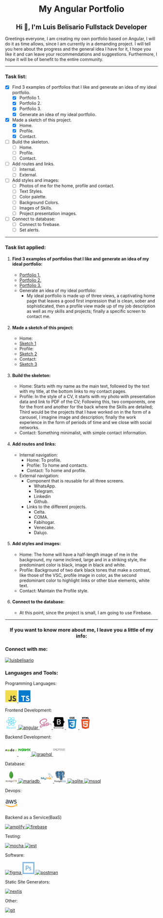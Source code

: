 <h1 align="center"> My Angular Portfolio </h1>

<h2 align="center">Hi 👋, I'm Luis Belisario Fullstack Developer</h2>

Greetings everyone, I am creating my own portfolio based on Angular, I will do it as time allows, since I am currently in a demanding project. I will tell you here about the progress and the general idea I have for it, I hope you like it and can leave your recommendations and suggestions. Furthermore, I hope it will be of benefit to the entire community.

----

### Task list:

- [x] Find 3 examples of portfolios that I like and generate an idea of ​​my ideal portfolio.
    - [x] Portfolio 1.
    - [x] Portfolio 2.
    - [x] Portfolio 3.
    - [x] Generate an idea of ​​my ideal portfolio.
- [x] Made a sketch of this project.
    - [x] Home.
    - [x] Profile.
    - [x] Contact.
- [ ] Build the skeleton.
    - [ ] Home.
    - [ ] Profile.
    - [ ] Contact.
- [ ] Add routes and links.
    - [ ] Internal.
    - [ ] External.
- [ ] Add styles and images:
    - [ ] Photos of me for the home, profile and contact.
    - [ ] Text Styles.
    - [ ] Color palette.
    - [ ] Background Colors.
    - [ ] Images of Skills.
    - [ ] Project presentation images.
- [ ] Connect to database:
    - [ ] Connect to firebase.
    - [ ] Set alerts.

----
### Task list applied:

1. #### Find 3 examples of portfolios that I like and generate an idea of ​​my ideal portfolio:
    - [Portfolio 1.](https://www.templatemonster.com/es/paginas-de-aterrizaje-tipo-94400.html?utm_source=google&utm_medium=cpc&aff=tm&gclid=cj0kcqjwsp6pbhcfarisad3gzubprrdicg9k0jda8hdefvoxvfxyrzc6c7wruswa85syoyhiz2ybolsaarpnealw_wcb)
    - [Portfolio 2.](https://brixtemplates.com/templates/developer-portfolio-webflow-template)
    - [Portfolio 3.](https://technext.github.io/JohnDoe/)
    - Generate an idea of ​​my ideal portfolio:
        - My ideal portfolio is made up of three views, a captivating home page that leaves a good first impression that is clean, sober and sophisticated, then a profile view made up of my job description as well as my skills and projects; finally a specific screen to contact me.
2. #### Made a sketch of this project:
    - Home:
    - [Sketch 1](https://res.cloudinary.com/dhw4kmb5x/image/upload/v1698244443/CV%20Luis/grohujxffzatnyfsbcy8.jpg)
    - Profile:
    - [Sketch 2](https://res.cloudinary.com/dhw4kmb5x/image/upload/v1698244173/CV%20Luis/jzvjgwmu88nizwh64rpl.jpg)
    - Contact:
    - [Sketch 3](https://res.cloudinary.com/dhw4kmb5x/image/upload/v1698244173/CV%20Luis/objmle3vfnf1xoi8lwoj.jpg)
3. #### Build the skeleton:
    - Home: Starts with my name as the main text, followed by the text with my title, at the bottom links to my contact pages.
    - Profile: In the style of a CV, it starts with my photo with presentation data and link to PDF of the CV; Following this, two components, one for the front and another for the back where the Skills are detailed; Third would be the projects that I have worked on in the form of a carousel, I imagine image and description; finally the work experience in the form of periods of time and we close with social networks.
    - Contact: Something minimalist, with simple contact information.
4. #### Add routes and links:
    - Internal navigation:
        - Home: To profile.
        - Profile: To home and contacts.
        - Contact: To home and profile.
    - External navigation:
        - Component that is reusable for all three screens.
            - WhatsApp.
            - Telegram.
            - Linkedin
            - Github.
        - Links to the different projects.
            - Celta.
            - COMA.
            - Fabihogar.
            - Venecake.
            - Dalujo.
5. #### Add styles and images:
    - Home: The home will have a half-length image of me in the background, my name inclined, large and in a striking style, the predominant color is black, image in black and white.
    - Profile: Background of two dark black tones that make a contrast, like those of the VSC, profile image in color, as the second predominant color to highlight links or other blue elements, white text.
    - Contact: Maintain the Profile style.
6. #### Connect to the database:
    - At this point, since the project is small, I am going to use Firebase.

----    

<h3 align="center">If you want to know more about me, I leave you a little of my info:</h3>

<h3 align="left">Connect with me:</h3>
<p align="left">
<a href="https://linkedin.com/in/luisbelisario" target="blank"><img align="center" src="https://raw.githubusercontent.com/rahuldkjain/github-profile-readme-generator/master/src/images/icons/Social/linked-in-alt.svg" alt="luisbelisario" height="30" width="40" /></a>
</p>

<h3 align="left">Languages and Tools:</h3>
<p align="left">
Programming Languages:

<a href="https://developer.mozilla.org/en-US/docs/Web/JavaScript" target="_blank" rel="noreferrer"> <img src="https://raw.githubusercontent.com/devicons/devicon/master/icons/javascript/javascript-original.svg" alt="javascript" width="40" height="40"/> </a> <a href="https://www.typescriptlang.org/" target="_blank" rel="noreferrer"> <img src="https://raw.githubusercontent.com/devicons/devicon/master/icons/typescript/typescript-original.svg" alt="typescript" width="40" height="40"/> </a>

Frontend Development:

<a href="https://reactjs.org/" target="_blank" rel="noreferrer"> <img src="https://raw.githubusercontent.com/devicons/devicon/master/icons/react/react-original-wordmark.svg" alt="react" width="40" height="40"/> </a> <a href="https://angular.io" target="_blank" rel="noreferrer"> <img src="https://angular.io/assets/images/logos/angular/angular.svg" alt="angular" width="40" height="40"/> </a> <a href="https://sass-lang.com" target="_blank" rel="noreferrer"> <img src="https://raw.githubusercontent.com/devicons/devicon/master/icons/sass/sass-original.svg" alt="sass" width="40" height="40"/> </a> <a href="https://getbootstrap.com" target="_blank" rel="noreferrer"> <img src="https://raw.githubusercontent.com/devicons/devicon/master/icons/bootstrap/bootstrap-plain-wordmark.svg" alt="bootstrap" width="40" height="40"/> </a> <a href="https://www.w3schools.com/css/" target="_blank" rel="noreferrer"> <img src="https://raw.githubusercontent.com/devicons/devicon/master/icons/css3/css3-original-wordmark.svg" alt="css3" width="40" height="40"/> </a> <a href="https://www.w3.org/html/" target="_blank" rel="noreferrer"> <img src="https://raw.githubusercontent.com/devicons/devicon/master/icons/html5/html5-original-wordmark.svg" alt="html5" width="40" height="40"/> </a>

Backend Development:

<a href="https://nodejs.org" target="_blank" rel="noreferrer"> <img src="https://raw.githubusercontent.com/devicons/devicon/master/icons/nodejs/nodejs-original-wordmark.svg" alt="nodejs" width="40" height="40"/> </a> <a href="https://www.nginx.com" target="_blank" rel="noreferrer"> <img src="https://raw.githubusercontent.com/devicons/devicon/master/icons/nginx/nginx-original.svg" alt="nginx" width="40" height="40"/> </a> <a href="https://graphql.org" target="_blank" rel="noreferrer"> <img src="https://www.vectorlogo.zone/logos/graphql/graphql-icon.svg" alt="graphql" width="40" height="40"/> </a> <a href="https://expressjs.com" target="_blank" rel="noreferrer"> <img src="https://raw.githubusercontent.com/devicons/devicon/master/icons/express/express-original-wordmark.svg" alt="express" width="40" height="40"/> </a>

Database:

<a href="https://www.mongodb.com/" target="_blank" rel="noreferrer"> <img src="https://raw.githubusercontent.com/devicons/devicon/master/icons/mongodb/mongodb-original-wordmark.svg" alt="mongodb" width="40" height="40"/> </a>  <a href="https://mariadb.org/" target="_blank" rel="noreferrer"> <img src="https://www.vectorlogo.zone/logos/mariadb/mariadb-icon.svg" alt="mariadb" width="40" height="40"/> </a> <a href="https://www.mysql.com/" target="_blank" rel="noreferrer"> <img src="https://raw.githubusercontent.com/devicons/devicon/master/icons/mysql/mysql-original-wordmark.svg" alt="mysql" width="40" height="40"/> </a> <a href="https://www.postgresql.org" target="_blank" rel="noreferrer"> <img src="https://raw.githubusercontent.com/devicons/devicon/master/icons/postgresql/postgresql-original-wordmark.svg" alt="postgresql" width="40" height="40"/> </a> <a href="https://www.sqlite.org/" target="_blank" rel="noreferrer"> <img src="https://www.vectorlogo.zone/logos/sqlite/sqlite-icon.svg" alt="sqlite" width="40" height="40"/> </a> <a href="https://www.microsoft.com/en-us/sql-server" target="_blank" rel="noreferrer"> <img src="https://www.svgrepo.com/show/303229/microsoft-sql-server-logo.svg" alt="mssql" width="40" height="40"/> </a> 

Devops:

<a href="https://aws.amazon.com" target="_blank" rel="noreferrer"> <img src="https://raw.githubusercontent.com/devicons/devicon/master/icons/amazonwebservices/amazonwebservices-original-wordmark.svg" alt="aws" width="40" height="40"/> </a>

Backend as a Service(BaaS)

<a href="https://aws.amazon.com/amplify/" target="_blank" rel="noreferrer"> <img src="https://docs.amplify.aws/assets/logo-dark.svg" alt="amplify" width="40" height="40"/> </a> <a href="https://firebase.google.com/" target="_blank" rel="noreferrer"> <img src="https://www.vectorlogo.zone/logos/firebase/firebase-icon.svg" alt="firebase" width="40" height="40"/> </a>

Testing:

<a href="https://mochajs.org" target="_blank" rel="noreferrer"> <img src="https://www.vectorlogo.zone/logos/mochajs/mochajs-icon.svg" alt="mocha" width="40" height="40"/> </a> <a href="https://jestjs.io" target="_blank" rel="noreferrer"> <img src="https://www.vectorlogo.zone/logos/jestjsio/jestjsio-icon.svg" alt="jest" width="40" height="40"/> </a>

Software:

<a href="https://www.figma.com/" target="_blank" rel="noreferrer"> <img src="https://www.vectorlogo.zone/logos/figma/figma-icon.svg" alt="figma" width="40" height="40"/> </a>       <a href="https://www.photoshop.com/en" target="_blank" rel="noreferrer"> <img src="https://raw.githubusercontent.com/devicons/devicon/master/icons/photoshop/photoshop-line.svg" alt="photoshop" width="40" height="40"/> </a>  <a href="https://postman.com" target="_blank" rel="noreferrer"> <img src="https://www.vectorlogo.zone/logos/getpostman/getpostman-icon.svg" alt="postman" width="40" height="40"/> </a>   </p>

Static Site Generators:

<a href="https://nextjs.org/" target="_blank" rel="noreferrer"> <img src="https://cdn.worldvectorlogo.com/logos/nextjs-2.svg" alt="nextjs" width="40" height="40"/> </a>

Other:

<a href="https://git-scm.com/" target="_blank" rel="noreferrer"> <img src="https://www.vectorlogo.zone/logos/git-scm/git-scm-icon.svg" alt="git" width="40" height="40"/> </a>
